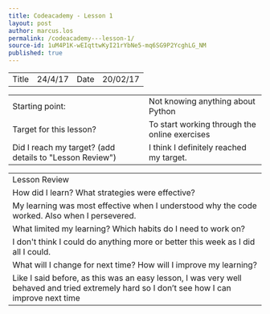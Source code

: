 ```yaml
---
title: Codeacademy - Lesson 1
layout: post
author: marcus.los
permalink: /codeacademy---lesson-1/
source-id: 1uM4P1K-wEIqttwKyI21rYbNe5-mq6SG9P2YcghLG_NM
published: true
---
```

<table>
  <tr>
    <td>Title</td>
    <td>24/4/17</td>
    <td>Date</td>
    <td>20/02/17</td>
  </tr>
</table>


<table>
  <tr>
    <td>Starting point:</td>
    <td>Not knowing anything about Python</td>
  </tr>
  <tr>
    <td>Target for this lesson?</td>
    <td>To start working through the online exercises</td>
  </tr>
  <tr>
    <td>Did I reach my target? 
(add details to "Lesson Review")</td>
    <td> I think I definitely reached my target.</td>
  </tr>
</table>


<table>
  <tr>
    <td>Lesson Review</td>
  </tr>
  <tr>
    <td>How did I learn? What strategies were effective? </td>
  </tr>
  <tr>
    <td>
My learning was most effective when I understood why the code worked. Also when I persevered.</td>
  </tr>
  <tr>
    <td>What limited my learning? Which habits do I need to work on? </td>
  </tr>
  <tr>
    <td>
I don't think I could do anything more or better this week as I did all I could.</td>
  </tr>
  <tr>
    <td>What will I change for next time? How will I improve my learning?</td>
  </tr>
  <tr>
    <td>
Like I said before, as this was an easy lesson, I was very well behaved and tried extremely hard so I don’t see how I can improve next time</td>
  </tr>
</table>


